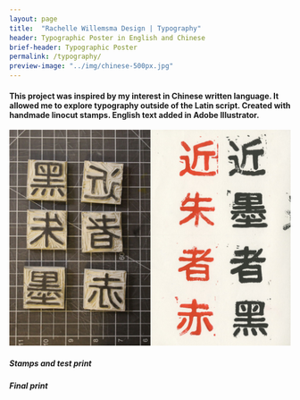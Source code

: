 ```yaml
---
layout: page
title:  "Rachelle Willemsma Design | Typography"
header: Typographic Poster in English and Chinese
brief-header: Typographic Poster
permalink: /typography/
preview-image: "../img/chinese-500px.jpg"
---
```


#### This project was inspired by my interest in Chinese written language. It allowed me to explore typography outside of the Latin script. Created with handmade linocut stamps. English text added in Adobe Illustrator.

![Chinese Typography Stamps](../img/chinese-process-1280px.jpg)

##### Stamps and test print

##### Final print